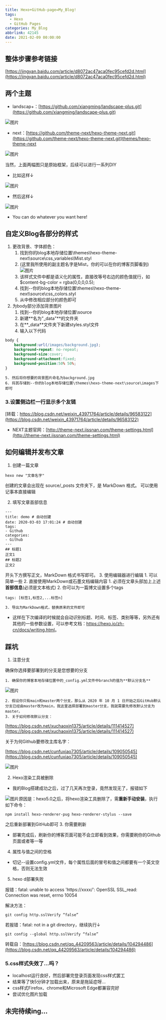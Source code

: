 ```yaml
---
title: Hexo+GitHub-page=My_Blog!
tags:
  - Hexo
  - GitHub Pages
categories: My_Blog
abbrlink: 42145
date: 2021-02-09 00:00:00
---
```


## 整体步骤参考链接

[https://jingyan.baidu.com/article/d8072ac47aca0fec95cefd2d.html](https://jingyan.baidu.com/article/d8072ac47aca0fec95cefd2d.html)

<!--more-->
## 两个主题

* landscap+：[https://github.com/xiangming/landscape-plus.git](https://github.com/xiangming/landscape-plus.git)

![图片](https://uploader.shimo.im/f/bBTovn3MT02oY1ke.png!thumbnail?fileGuid=TRqgCkwjwX3gKw6g)

* next：[https://github.com/theme-next/hexo-theme-next.git](https://github.com/theme-next/hexo-theme-next.git)themes/hexo-theme-next

![图片](https://uploader.shimo.im/f/8KpiKtwnQ6VomQI3.png!thumbnail?fileGuid=TRqgCkwjwX3gKw6g)


当然，上面两幅图只是原始框架，后续可以进行一系列DIY

* 比如这样↓

![图片](https://uploader.shimo.im/f/pmKaPM2xHZ4ULF1B.png!thumbnail?fileGuid=TRqgCkwjwX3gKw6g)

* 然后这样↓

![图片](https://uploader.shimo.im/f/rn7JZbh4xLuvYjTI.png!thumbnail?fileGuid=TRqgCkwjwX3gKw6g)

* You can do whatever you want here!
## 自定义Blog各部分的样式

1. 更改背景、字体颜色：
    1. 找到你的blog本地存储位置\themes\hexo-theme-next\source\css\_variables\Mist.styl
    2. (这里我所使用的副主题名字是Mist，你的可以在你的博客页脚看到)![图片](https://uploader.shimo.im/f/8l2jXIFN2cJ2zegQ.png!thumbnail?fileGuid=TRqgCkwjwX3gKw6g)
    3. 该样式文件中都是语义化的属性，直接改等号右边的颜色值就行，如$content-bg-color = rgba(0,0,0,0.5);
    4. 找到--你的blog本地存储位置\themes\hexo-theme-next\source\css\_colors.styl
    5. 从中修改相应部分的颜色即可
2. 为body部分添加背景图片
    1. 找到--你的blog本地存储位置\source
    2. 新建**名为"_data"**的文件夹
    3. 在**_data**文件夹下新建styles.styl文件
    4. 输入以下代码
```css
body {
 	background:url(/images/background.jpg);
 	background-repeat: no-repeat;
	background-size:cover;
    background-attachment:fixed;
    background-position:50% 50%;
}
```
    5. 然后将你想要的背景图片命名为background.jpg
    6. 将其存储到--你的blog本地存储位置\themes\hexo-theme-next\source\images下即可
### 3.设置侧边栏一行显示多个友链

[转载：https://blog.csdn.net/weixin_43971764/article/details/96583122](https://blog.csdn.net/weixin_43971764/article/details/96583122)

* NEXT主题官网：[http://theme-next.iissnan.com/theme-settings.html](http://theme-next.iissnan.com/theme-settings.html)
## 如何编辑并发布文章

1. 创建一篇文章
```plain
hexo new "文章名字"
```
创建的文章会出现在 source/_posts 文件夹下，是 MarkDown 格式。
可以使用记事本直接编辑

2. 填写文章首部信息
```plain
---
title: demo # 自动创建
date: 2020-03-03 17:01:24 # 自动创建
tags:
- Github
categories:
- Github
---
## 标题1
正文1
## 标题2
正文2
```
开头下方撰写正文，MarkDown 格式书写即可。
3. 使用编辑器进行编辑
    1. 可以简单一些
    2. 直接使用MarkDown或石墨文档编辑内容
        1. 必须在文章头部加上上述**首部信息**(必须是文本格式)
        2. 你可以为一篇博文设置多个tags
```plain
tags: [标签1,标签2,...标签n]
```
    3. 导出为MarkDown格式，替换原来的文件即可
* 这样在下次编译的时候就会自动识别标题、时间、标签、类别等等，另外还有其他的一些参数设置，可以参考文档：[https://](https://link.zhihu.com/?target=https%3A//hexo.io/zh-cn/docs/writing.html)[hexo.io/zh-cn/docs/writ](https://link.zhihu.com/?target=https%3A//hexo.io/zh-cn/docs/writing.html)[ing.html](https://link.zhihu.com/?target=https%3A//hexo.io/zh-cn/docs/writing.html)。
## 踩坑

1. 注意分支

确保你选择要部署到的分支是您想要的分支

    1. 确保你的博客本地存储位置中的_config.yml文件中branch的值为**默认分支名**

![图片](https://uploader.shimo.im/f/jt4ZhSPBpaCKvnt4.png!thumbnail?fileGuid=TRqgCkwjwX3gKw6g)

    2. 假设你只有main和master两个分支，那么从 2020 年 10 月 1 日开始之后GitHub默认分支已经由master改为main，我这里选择部署到master分支，我就需要先修改默认分支为master。
    3. 关于如何修改默认分支：

[https://blog.csdn.net/xuchaoxin1375/article/details/111414527](https://blog.csdn.net/xuchaoxin1375/article/details/111414527)

关于为何Github要修改主库名字：

[https://blog.csdn.net/cunfuxiao7305/article/details/109050545](https://blog.csdn.net/cunfuxiao7305/article/details/109050545)

![图片](https://uploader.shimo.im/f/UnBSkZkgl0NN9VuT.png!thumbnail?fileGuid=TRqgCkwjwX3gKw6g)

2. Hexo渲染工具被删除
* 我的Blog搭建成功之后，过了几天再次登录，竟然发现无了，报错如下

![图片](https://uploader.shimo.im/f/h1k2lh5gXEd8Tc0Q.png!thumbnail?fileGuid=TRqgCkwjwX3gKw6g)原因是：hexo5.0之后，将hexo渲染工具删除了，需**重新手动安装**，执行如下命令：

```plain
npm install hexo-renderer-pug hexo-renderer-stylus --save
```
之后重新部署到GitHub即可
3. 你需要刷新
* 部署完成后，刷新你的博客页面可能不会立即看到效果，你需要刷你的Github页面或者等一等
4. 属性与值之间的空格
* 切记--设置config.yml文件，每个属性后面的冒号和值之间都要有一个英文空格，否则无法生效
5. hexo d部署失败

报错：fatal: unable to access 'https://xxxx/': OpenSSL SSL_read: Connection was reset, errno 10054

解决方法：

```plain
git config http.sslVerify “false”
```
若报错：fatal: not in a git directory，继续执行↓
```plain
git config --global http.sslVerify “false”
```
转载自：[https://blog.csdn.net/qq_44209563/article/details/104294486](https://blog.csdn.net/qq_44209563/article/details/104294486)
### 5.css样式失效了...吗？

* localhost运行良好，然后部署完登录页面发现css样式罢工
* 结果等了快5分钟才加载出来，原来是拖延症呀...
* css样式Firefox、chrome和Microsoft Edge都兼容完好
* 尝试优化图片加载
## 未完待续ing...



